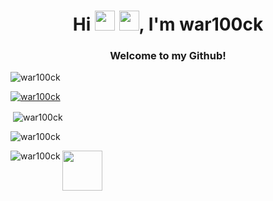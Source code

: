 <h1 align="center">Hi <img src="https://media.giphy.com/media/hvRJCLFzcasrR4ia7z/giphy.gif" width="32"> <img src="https://emojis.slackmojis.com/emojis/images/1531849430/4246/blob-sunglasses.gif?1531849430" width="32"/>, I'm war100ck</h1>
<h3 align="center">Welcome to my Github!</h3>


<p align="left"> <img src="https://komarev.com/ghpvc/?username=war100ck&label=Profile%20views&color=0e75b6&style=flat" alt="war100ck" /> </p>

<p align="left"> <a href="https://github.com/ryo-ma/github-profile-trophy"><img src="https://github-profile-trophy.vercel.app/?username=war100ck&theme=onedark&margin-w=10&" alt="war100ck" /></a> </p>

<p>&nbsp;<img align="center" src="https://github-readme-stats.vercel.app/api?username=war100ck&show_icons=true&locale=en&theme=onedark&hide_border=false" alt="war100ck" /></p>

<p><img align="center" src="https://github-readme-streak-stats.herokuapp.com/?user=war100ck&theme=onedark&hide_border=false" alt="war100ck" /></p>

<p><img align="left" src="https://github-readme-stats.vercel.app/api/top-langs?username=war100ck&locale=en&show_icons=true&layout=compact&theme=onedark" alt="war100ck" /><img src="https://cdn.discordapp.com/emojis/540216879776661510.gif?v=1" height=64/></p>

